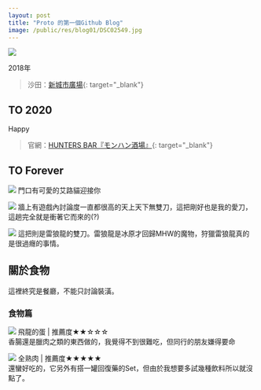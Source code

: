 ```yaml
---
layout: post
title: "Proto 的第一個Github Blog"
image: /public/res/blog01/DSC02549.jpg
---
```


 
![](\public\res\blog01\DSC02549.jpg)

<!-- more -->

2018年
> 沙田：[新城市廣場](https://google.com){: target="_blank"}

## TO 2020
Happy
> 官網：[HUNTERS BAR『モンハン酒場』](https://www.paselaresorts.com/collaboration/mhsb/){: target="_blank"}



## TO Forever

![](\public\res\blog01\DSC02536.jpg)
門口有可愛的艾路貓迎接你

![](\public\res\blog01\DSC02537.jpg)
牆上有遊戲內討論度一直都很高的天上天下無雙刀，這把剛好也是我的愛刀，這趟完全就是衝著它而來的(?)

![](\public\res\blog01\DSC02549.jpg)
這把則是雷狼龍的雙刀。雷狼龍是冰原才回歸MHW的魔物，狩獵雷狼龍真的是很過癮的事情。

## 關於食物
這裡終究是餐廳，不能只討論裝潢。

### 食物篇

![](\public\res\blog01\DSC02550.jpg)
飛龍的蛋 | 推薦度★★☆☆☆  
香腸還是臘肉之類的東西做的，我覺得不到很難吃，但同行的朋友嫌得要命

![](\public\res\blog01\DSC02551.jpg)
全熟肉 | 推薦度★★★★★  
還蠻好吃的，它另外有搭一罐回復藥的Set，但由於我想要多試幾種飲料所以就沒點了。

